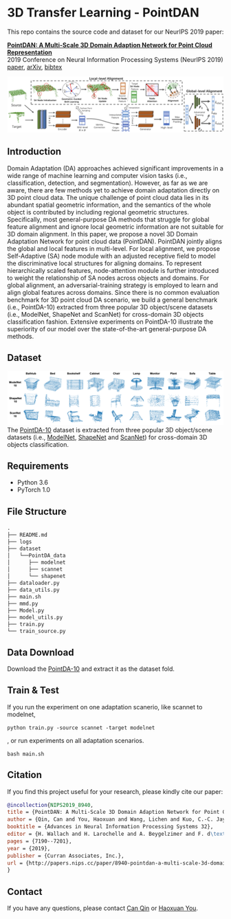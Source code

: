 # 3D Transfer Learning - PointDAN

This repo contains the source code and dataset for our NeurIPS 2019 paper:

[**PointDAN: A Multi-Scale 3D Domain Adaption Network for Point Cloud Representation**](http://papers.nips.cc/paper/8940-pointdan-a-multi-scale-3d-domain-adaption-network-for-point-cloud-representation)
<br>
2019 Conference on Neural Information Processing Systems (NeurIPS 2019)
<br>
[paper](http://papers.nips.cc/paper/8940-pointdan-a-multi-scale-3d-domain-adaption-network-for-point-cloud-representation),
[arXiv](https://arxiv.org/abs/1911.02744),
[bibtex](http://papers.nips.cc/paper/8940-pointdan-a-multi-scale-3d-domain-adaption-network-for-point-cloud-representation/bibtex)

![PointDAN](/Figs/PointDAN.png)

## Introduction
Domain Adaptation (DA) approaches achieved significant improvements in a wide range of machine learning and computer vision tasks (i.e., classification, detection, and segmentation). However, as far as we are aware, there are few methods yet to achieve domain adaptation directly on 3D point cloud data. The unique challenge of point cloud data lies in its abundant spatial geometric information, and the semantics of the whole object is contributed by including regional geometric structures.  Specifically, most general-purpose DA methods that struggle for global feature alignment and ignore local geometric information are not suitable for 3D domain alignment. In this paper, we propose a novel 3D Domain Adaptation Network for point cloud data (PointDAN). PointDAN jointly aligns the global and local features in multi-level. For local alignment, we propose Self-Adaptive (SA) node module with an adjusted receptive field to model the discriminative local structures for aligning domains. To represent hierarchically scaled features, node-attention module is further introduced to weight the relationship of SA nodes across objects and domains. For global alignment, an adversarial-training strategy is employed to learn and align global features across domains. Since there is no common evaluation benchmark for 3D point cloud DA scenario, we build a general benchmark (i.e., PointDA-10) extracted from three popular 3D object/scene datasets (i.e., ModelNet, ShapeNet and ScanNet) for cross-domain 3D objects classification fashion. Extensive experiments on PointDA-10 illustrate the superiority of our model over the state-of-the-art general-purpose DA methods.


## Dataset
![PointDA-10](/Figs/PointDA-10.png)
The [PointDA-10](https://drive.google.com/file/d/1-LfJWL5geF9h0Z2QpdTL0n4lShy8wy2J/view?usp=sharing) dataset is extracted from three popular 3D object/scene datasets (i.e., [ModelNet](https://modelnet.cs.princeton.edu/), [ShapeNet](https://shapenet.cs.stanford.edu/iccv17/) and [ScanNet](http://www.scan-net.org/)) for cross-domain 3D objects classification.

## Requirements
- Python 3.6
- PyTorch 1.0


## File Structure
```
.
├── README.md
├── logs                            
├── dataset
│   └──PointDA_data                              
│      ├── modelnet                      
│      ├── scannet
│      └── shapenet             
├── dataloader.py
├── data_utils.py
├── main.sh
├── mmd.py
├── Model.py
├── model_utils.py
├── train.py            
└── train_source.py                                   
```

## Data Download
Download the [PointDA-10](https://drive.google.com/file/d/1-LfJWL5geF9h0Z2QpdTL0n4lShy8wy2J/view?usp=sharing) and extract it as the dataset fold.

## Train & Test
If you run the experiment on one adaptation scanerio, like scannet to modelnet,
```
python train.py -source scannet -target modelnet
```
, or run experiments on all adaptation scenarios.
```
bash main.sh
```

## Citation
If you find this project useful for your research, please kindly cite our paper:

```bibtex
@incollection{NIPS2019_8940,
title = {PointDAN: A Multi-Scale 3D Domain Adaption Network for Point Cloud Representation},
author = {Qin, Can and You, Haoxuan and Wang, Lichen and Kuo, C.-C. Jay and Fu, Yun},
booktitle = {Advances in Neural Information Processing Systems 32},
editor = {H. Wallach and H. Larochelle and A. Beygelzimer and F. d\textquotesingle Alch\'{e}-Buc and E. Fox and R. Garnett},
pages = {7190--7201},
year = {2019},
publisher = {Curran Associates, Inc.},
url = {http://papers.nips.cc/paper/8940-pointdan-a-multi-scale-3d-domain-adaption-network-for-point-cloud-representation.pdf}
}
```

## Contact
If you have any questions, please contact [Can Qin](qin.ca@husky.neu.edu) or [Haoxuan You](haoxuan.you@columbia.edu).
